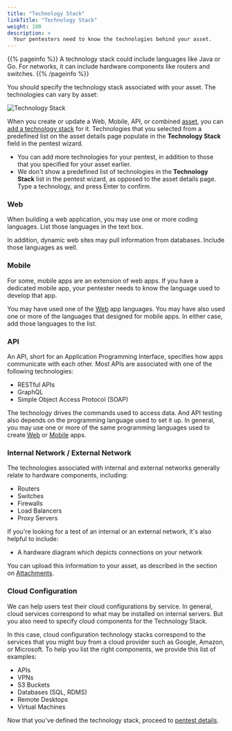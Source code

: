 ```yaml
---
title: "Technology Stack"
linkTitle: "Technology Stack"
weight: 180
description: >
  Your pentesters need to know the technologies behind your asset.
---
```


{{% pageinfo %}}
A technology stack could include languages like Java or Go. For networks,
it can include hardware components like routers and switches.
{{% /pageinfo %}}

You should specify the technology stack associated with your asset. The
technologies can vary by asset:

![Technology Stack](/gsg/TechnologyStack.png "Technology stack for your asset")

When you create or update a Web, Mobile, API, or combined [asset](/getting-started/assets/), you can [add a technology stack](/platform-deep-dive/assets/risk-advisories/#add-a-technology-stack-for-your-asset) for it. Technologies that you selected from a predefined list on the asset details page populate in the **Technology Stack** field in the pentest wizard.

- You can add more technologies for your pentest, in addition to those that you specified for your asset earlier.
- We don't show a predefined list of technologies in the **Technology Stack** list in the pentest wizard, as opposed to the asset details page. Type a technology, and press Enter to confirm.

### Web

When building a web application, you may use one or more coding languages.
List those languages in the text box.

In addition, dynamic web sites may pull information from databases. Include those
languages as well.

### Mobile

For some, mobile apps are an extension of web apps. If you have a dedicated mobile app,
your pentester needs to know the language used to develop that app. 

You may have used one of the [Web](#web) app languages. You may have
also used one or more of the languages that designed for mobile apps. In either
case, add those languages to the list.

### API

An API, short for an Application Programming Interface, specifies how apps communicate
with each other. Most APIs are associated with one of the following technologies:

- RESTful APIs
- GraphQL
- Simple Object Access Protocol (SOAP)

The technology drives the commands used to access data. And API testing also depends on
the programming language used to set it up. In general, you may use one or more of the
same programming languages used to create [Web](#web) or [Mobile](#mobile) apps.

### Internal Network / External Network

The technologies associated with internal and external networks generally relate to hardware
components, including:

- Routers
- Switches
- Firewalls
- Load Balancers
- Proxy Servers

If you're looking for a test of an internal or an external network, it's also helpful to
include:

- A hardware diagram which depicts connections on your network

You can upload this information to your asset, as described in the section on
[Attachments](/getting-started/assets/asset-description/#attachments).

### Cloud Configuration

We can help users test their cloud configurations by service. In general, cloud
services correspond to what may be installed on internal servers. But you also need
to specify cloud components for the Technology Stack.

In this case, cloud configuration technology stacks correspond to the services that you
might buy from a cloud provider such as Google, Amazon, or Microsoft.
To help you list the right components, we provide this list of examples:

- APIs
- VPNs
- S3 Buckets
- Databases (SQL, RDMS)
- Remote Desktops
- Virtual Machines

Now that you've defined the technology stack, proceed to [pentest details](/getting-started/details/).

